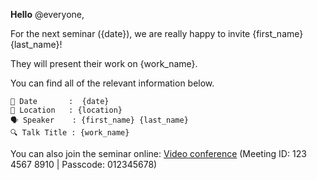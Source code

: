 **Hello** @everyone,

For the next seminar ({date}), we are really happy to invite {first_name} {last_name}!

They will present their work on {work_name}.

You can find all of the relevant information below.

```
📆 Date       :  {date}
📍 Location   : {location}
🗣️ Speaker    : {first_name} {last_name}
🔍 Talk Title : {work_name}
```
You can also join the seminar online: [Video conference](https://yoour-video-conference-link.com) (Meeting ID: 123 4567 8910 | Passcode: 012345678)